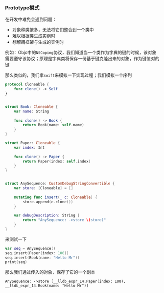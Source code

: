 ### Prototype模式

在开发中难免会遇到问题：
* 对象种类繁多，无法将它们整合到一个类中
* 难以根据类生成实例时
* 想解耦框架与生成的实例时

例如：Objc中的`NSCoping`协议，我们知道当一个类作为字典的键的时候，该对象需要遵守该协议；原理是字典类将保存一份基于键克隆出来的对象，作为键值对的键

那么类似的，我们拿`swift`来模拟一下实现过程；我们模拟一个序列

``` swift
protocol Cloneable {
    func clone() -> Self
}


struct Book: Cloneable {
    var name: String
    
    func clone() -> Book {
        return Book(name: self.name)
    }
}

struct Paper: Cloneable {
    var index: Int
    
    func clone() -> Paper {
        return Paper(index: self.index)
    }
}


struct AnySequence: CustomDebugStringConvertible {
    var store: [Cloneable] = []
    
    mutating func insert(_ c: Cloneable) {
        store.append(c.clone())
    }
    
    var debugDescription: String {
        return "AnySequence: ->store \(store)"
    }
}
```

来测试一下

``` swift 
var seq = AnySequence()
seq.insert(Paper(index: 100))
seq.insert(Book(name: "Hello Mr"))
print(seq)
```

那么我们通过传入的对象，保存了它的一个副本

```
AnySequence: ->store [__lldb_expr_14.Paper(index: 100), __lldb_expr_14.Book(name: "Hello Mr")]
```